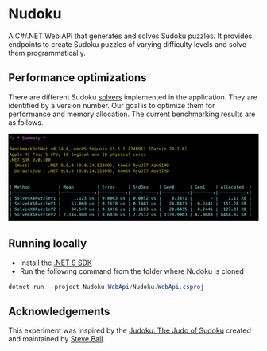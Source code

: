 # Nudoku

A C#/.NET Web API that generates and solves Sudoku puzzles. It provides endpoints to create Sudoku puzzles of varying difficulty levels and solve them programmatically.

## Performance optimizations

There are different Sudoku [solvers](https://github.com/azborgonovo/nudoku/tree/main/src/Nudoku.Engine/Solvers) implemented in the application. They are identified by a version number. Our goal is to optimize them for performance and memory allocation. The current benchmarking results are as follows.

![Benchmark results from 2024-12-05](https://github.com/azborgonovo/nudoku/blob/main/docs/img/Benchmarks_20241205.png?raw=true)

## Running locally

- Install the [.NET 9 SDK](https://dotnet.microsoft.com/download)
- Run the following command from the folder where Nudoku is cloned
```csharp
dotnet run --project Nudoku.WebApi/Nudoku.WebApi.csproj
```

## Acknowledgements

This experiment was inspired by the [Judoku: The Judo of Sudoku](https://github.com/jetpants/judoku) created and maintained by [Steve Ball](https://github.com/jetpants).
